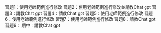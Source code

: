 習題1：使用老師範例進行修改
習題2：使用老師範例進行修改並請教Chat gpt
習題3：請教Chat gpt
習題4：請教Chat gpt
習題5：使用老師範例進行修改
習題6：使用老師範例進行修改
習題7：使用老師範例進行修改
習題8：請教Chat gpt
習題9：
期中：請教Chat gpt
